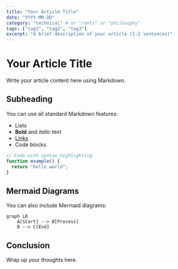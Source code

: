 ```yaml
---
title: "Your Article Title"
date: "YYYY-MM-DD"
category: "technical" # or "rants" or "philosophy"
tags: ["tag1", "tag2", "tag3"]
excerpt: "A brief description of your article (1-2 sentences)"
---
```


# Your Article Title

Write your article content here using Markdown.

## Subheading

You can use all standard Markdown features:

- Lists
- **Bold** and *italic* text
- [Links](https://example.com)
- Code blocks

```javascript
// Code with syntax highlighting
function example() {
  return "hello world";
}
```

## Mermaid Diagrams

You can also include Mermaid diagrams:

```mermaid
graph LR
    A[Start] --> B[Process]
    B --> C[End]
```

## Conclusion

Wrap up your thoughts here.
